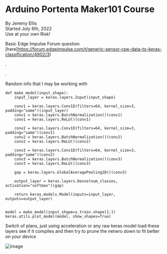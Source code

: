 # Arduino Portenta Maker101 Course

By Jeremy Ellis  
Started July 6th, 2022  
Use at your own Risk!  

Basic Edge Impulse Forum question [here]https://forum.edgeimpulse.com/t/generic-sensor-raw-data-to-keras-classification/4902/3)







.








.




Random info that I may be working with


```
def make_model(input_shape):
    input_layer = keras.layers.Input(input_shape)

    conv1 = keras.layers.Conv1D(filters=64, kernel_size=3, padding="same")(input_layer)
    conv1 = keras.layers.BatchNormalization()(conv1)
    conv1 = keras.layers.ReLU()(conv1)

    conv2 = keras.layers.Conv1D(filters=64, kernel_size=3, padding="same")(conv1)
    conv2 = keras.layers.BatchNormalization()(conv2)
    conv2 = keras.layers.ReLU()(conv2)

    conv3 = keras.layers.Conv1D(filters=64, kernel_size=3, padding="same")(conv2)
    conv3 = keras.layers.BatchNormalization()(conv3)
    conv3 = keras.layers.ReLU()(conv3)

    gap = keras.layers.GlobalAveragePooling1D()(conv3)

    output_layer = keras.layers.Dense(num_classes, activation="softmax")(gap)

    return keras.models.Model(inputs=input_layer, outputs=output_layer)


model = make_model(input_shape=x_train.shape[1:])
keras.utils.plot_model(model, show_shapes=True)
```




Switch of plans, just using acceleration or any raw keras model load these layers see if it compiles and then try to prune the netwro down to fit better on your device

![image](https://user-images.githubusercontent.com/5605614/178207452-e64fb3c6-30ba-4957-9c84-c27b011c55cc.png)







